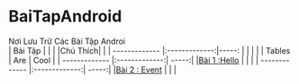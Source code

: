 # BaiTapAndroid
Nơi Lưu Trữ Các Bài Tập Androi </br>
|   Bài Tập     |               |       |                                           |Chú Thích|        |
| ------------- |:-------------:|-----: |                                           |         |        |
| Tables        | Are           | Cool  |
| ------------- |:-------------:| -----:|
|[Bài 1 :Hello](https://github.com/Vanngoc98/Hello/tree/master)                     |         |        |
| ------------- |:-------------:| -----:|
|[Bài 2 : Event](https://github.com/Vanngoc98/BaiTap-Su-ly-su-kien/tree/master)     |         |        |


